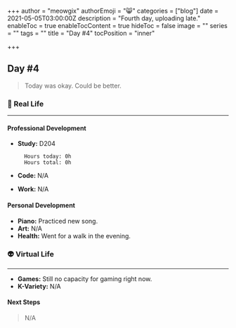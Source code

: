 +++
author = "meowgix"
authorEmoji = "😸"
categories = ["blog"]
date = 2021-05-05T03:00:00Z
description = "Fourth day, uploading late."
enableToc = true
enableTocContent = true
hideToc = false
image = ""
series = ""
tags = ""
title = "Day #4"
tocPosition = "inner"

+++
## Day #4

> Today was okay. Could be better.

### 🌱 Real Life

***

#### Professional Development

* **Study:**  D204

        Hours today: 0h
        Hours total: 0h
* **Code:**  N/A
* **Work:**  N/A

#### Personal Development

* **Piano:**  Practiced new song.
* **Art:**  N/A
* **Health:**  Went for a walk in the evening.

### 👽 Virtual Life

***

* **Games:**  Still no capacity for gaming right now.
* **K-Variety:**  N/A

#### Next Steps

> N/A